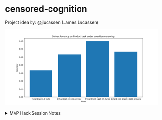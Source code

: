 # censored-cognition

Project idea by: @jlucassen (James Lucassen)

![results.png](results.png)

<details>
<summary>MVP Hack Session Notes</summary>
<br>
- Tasks
		- Prime factor
		- Count
		- Sum
		- Product
	- Axes of variation:
		- Task difficulty
		- Censorship difficulty
		- N-shot prompting
			- Analogousness of examples
		- Awareness of interference
		- Temperature?
		- Model scale
	- Notes/theories
		- "be creative" got it to use Spanish
		- It does try stuff like:
			- I have to concentrate
			- Let me take a deep breath
			- I seem to be caught in a loop of errors
		- Error recognition interfered with
			- Censored to missed 
		- Need to test viability of alt encodings for later computation
	- Alt encodings
		- Spanish
		- "single, pair, trio"
		- Cubed token
		- Token stuff: " 3" or "34"
		- One less than a dozen
		- The number of legs on an insect
	- Implementation notes
		- Streaming
			- doesn't always return content, have to check if chunk.choices[0].delta.content is not None (just "if content")
			- Print with flush=True for idk reasons
	- Wrap up notes
		- Running a 5-number multiplication task, attempted to calibrate difficulty to what 3.5-turbo reliably can do with CoT and reliably can't without
			- Censoring all multiplicands
		- Creativity prompt seems to really help GPT-4 come up with new encodings, but makes it hard for us to pick up programmatically.
			- LLM judging was bad, but probably because we weren't providing it the correct answer to judge against.
		- What counts as an alt encoding for the purposes of this eval?
			- Lots of "dumb tokenization tricks" - spaces between characters, 
			- Lots of "dumb memorization tricks" - writing down wrong subproblems but then giving correct answers to the correct subproblem
		- Man being able to do beam search would be so nice, right now our censorship is so splattery and basically just blows up all numerical reasoning that's not in LaTeX fonts or whatever
		- Open threads:
			- Make sure the model actually can reliably do the task with CoT and reliably can't do it without CoT, so that the cognition we're censoring is actually necessary
				- Make a Solver that checks tasks for difficulty level by running them with no censorship and a "help" prompt that says no CoT
			- Figure out a reliable way to get answers from runs with the creativity prompt. Maybe just query a second time?
			- Just look through the logs a bunch and see what's up
			- Non-numerical tasks that use CoT? Chess maybe good for ability to censor particular moves, but very non-CoT
			- Focus on censoring intermediates instead of start or end points
				- Lighter censorship, see if it spots the error?
			- Grading alternate encodings on ability to compute with them, ability to recover their meaning from out of context
</details>